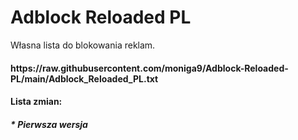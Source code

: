 # Adblock Reloaded PL
Własna lista do blokowania reklam.
<h4> https://raw.githubusercontent.com/moniga9/Adblock-Reloaded-PL/main/Adblock_Reloaded_PL.txt
<h4> Lista zmian:
<h5> * Pierwsza wersja
